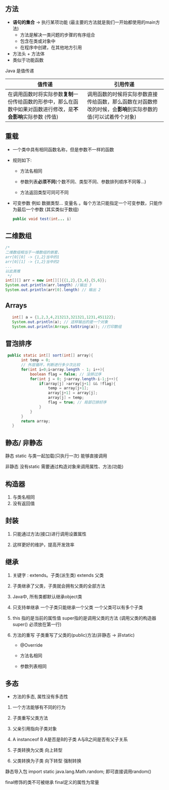 ## 方法

- **语句的集合** -> 执行某项功能 (最主要的方法就是我们一开始都使用的main方法)
  - 方法是解决一类问题的步骤的有序组合
  - 包含在类或对象中
  - 在程序中创建，在其他地方引用
- 方法头 + 方法体
- 类似于功能函数

Java 是值传递


|值传递|引用传递|
|--|--|
|在调用函数时将实际参数**复制**一份传给函数的形参中，那么在函数中如果对函数进行修改，是**不会影响**实际参数 (传值)|调用函数的时候将实际参数直接传给函数，那么函数在对函数修改的时候，会**影响**到实际参数的值(可以试着传个对象)|



## 重载

- 一个类中具有相同函数名称，但是参数不一样的函数

- 规则如下:

  - 方法名相同

  - 参数列表**必须不同**(个数不同、类型不同、参数排列顺序不同等...)

  - 方法返回类型可同可不同

    

- 可变参数 例如 数据类型... 变量名 。每个方法只能指定一个可变参数，只能作为最后一个参数 (其实类似于数组)

  ```java
  public void test(int... i)
  ```




## 二维数组

```java
/*
二维数组相当于一维数组的嵌套、
arr[0][0] -> {1,2}当中的1
arr[0][1] -> {1,2}当中的2
...
以此类推
 */
int[][] arr = new int[][]{{1,2},{3,4},{5,6}};
System.out.println(arr.length) //输出 3 
System.out.println(arr[0].length) // 输出 2
```



## Arrays

```java
   int[] a = {1,2,3,4,213213,321321,1231,451122};
   System.out.println(a); // 这样输出的是一个对象
   System.out.println(Arrays.toString(a)); //打印数组
```



## 冒泡排序

```java
 public static int[] sort(int[] array){
       int temp = 0;
       // 外层循环，判断进行多少次比较
       for(int i=0;i<array.length - 1; i++){
           boolean flag = false; // 没排过序
           for(int j = 0; j<array.length-i-1;j++){
               if(array[j] >array[j+1] && !flag){
                   temp = array[j+1];
                   array[j+1] = array[j];
                   array[j] = temp;
                   flag = true; // 局部已排好序
               }
           }
       }
       return array;
   }
```



## 静态/ 非静态

静态 static 与类一起加载(只执行一次) 能够直接调用

非静态 没有static 需要通过构造对象来调用属性、方法(功能)



## 构造器

1. 与类名相同
2. 没有返回值



## 封装

1. 只能通过方法(接口)进行调用设置属性

2. 这样更好的维护，提高开发效率

   

## 继承

1. 关键字 : extends。子类(派生类) extends 父类

2. 子类继承了父类，子类就会拥有父类的全部方法

3. Java中, 所有类都默认继承object类

4. 只支持单继承 一个子类只能继承一个父类 一个父类可以有多个子类

5. this 指的是当前的属性值 super指的是调用父类的方法 (调用父类的构造器 super() 必须放在第一行)

6. 方法的重写 子类重写了父类的(public)方法(非静态 -> 非static)

   - @Override

   - 方法名相同

   - 参数列表相同

     

## 多态

- 方法的多态, 属性没有多态性

1. 一个方法能够有不同的行为 

2. 子类重写父类方法

3. 父亲引用指向子类对象

4. A instanceof B A是否是B的子类 A与B之间是否有父子关系

5. 子类转换为父类 向上转型

6. 父类转换为子类 向下转型 强制转换

   

静态导入包 import static java.lang.Math.random; 即可直接调用random()

final修饰的类不可被继承
final定义的属性为常量